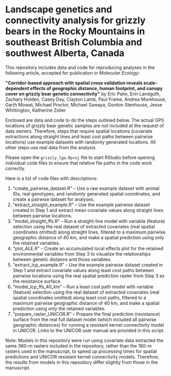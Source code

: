 # Landscape genetics and connectivity analysis for grizzly bears in the Rocky Mountains in southeast British Columbia and southwest Alberta, Canada

This repository includes data and code for reproducing analyses in the following article, accepted for publication in *Molecular Ecology*:

**"Corridor-based approach with spatial cross validation reveals scale-dependent effects of geographic distance, human footprint, and canopy cover on grizzly bear genetic connectivity"**
by Eric Palm, Erin Landguth, Zachary Holden, Casey Day, Clayton Lamb, Paul Frame, Andrea Morehouse, Garth Mowat, Michael Proctor, Michael Sawaya, Gordon Stenhouse, Jesse Whittington, Katherine Zeller


Enclosed are data and code to do the steps outlined below. The actual GPS locations of grizzly bear genetic samples are not included at the request of data owners. Therefore, steps that require spatial locations (covariate extractions along straight lines and least cost paths between pairwise locations) use example datasets with randomly generated locations. All other steps use real data from the analysis.

Please open the `grizzly_lga.Rproj` file to start RStudio before opening individual code files to ensure that relative file paths in the code work correctly.

Here is a list of code files with descriptions:
1.	“create_pairwise_dataset.R” – Use a raw example dataset with animal IDs, real genotypes, and randomly generated spatial coordinates, and create a pairwise dataset for analyses.
2.	“extract_straight_example.R” – Use the example pairwise dataset created in Step 1 and extract mean covariate values along straight lines between pairwise locations.
3.	“model_straight_ffs.R” – Run a straight-line model with variable (feature) selection using the real dataset of extracted covariates (real spatial coordinates omitted) along straight lines, filtered to a maximum pairwise geographic distance of 40 km, and make a spatial prediction using only the retained variables.
4.	“plot_ALE.R” – Create an accumulated local effects plot for the retained environmental variables from Step 3 to visualize the relationships between genetic distance and those variables.
5.	“extract_lcp_example.R” – Use the example pairwise dataset created in Step 1 and extract covariate values along least cost paths between pairwise locations using the real spatial prediction raster from Step 3 as the resistance surface.
6.	“model_lcp_ffs_40_km” – Run a least cost path model with variable (feature) selection using the real dataset of extracted covariates (real spatial coordinates omitted) along least cost paths, filtered to a maximum pairwise geographic distance of 40 km, and make a spatial prediction using only the retained variables.
7.	“prepare_raster_UNICOR.R” – Prepare the final prediction (resistance) surface from the real full dataset model (which included all pairwise geographic distances) for running a resistant kernel connectivity model in UNICOR. Links to the UNICOR user manual are provided in this script.


Note: Models in this repository were run using covariate data extracted the same 360-m rasters included in the repository, rather than the 180-m rasters used in the manuscript, to speed up processing times for spatial predictions and UNICOR resistant kernel connectivity models. Therefore, the results from models in this repository differ slightly from those in the manuscript.


